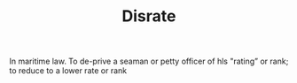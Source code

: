 ---
title: Disrate
letter: D
permalink: "/definitions/bld-disrate.html"
body: In maritime law. To de-prive a seaman or petty officer of hls "rating” or rank;
  to reduce to a lower rate or rank
published_at: '2018-07-07'
source: Black's Law Dictionary 2nd Ed (1910)
layout: post
---